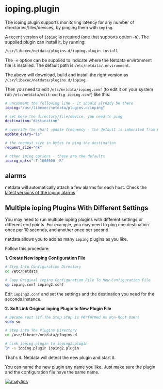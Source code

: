 # ioping.plugin

The ioping plugin supports monitoring latency for any number of directories/files/devices,
by pinging them with `ioping`.

A recent version of `ioping` is required (one that supports option ` -N `).
The supplied plugin can install it, by running:

```sh
/usr/libexec/netdata/plugins.d/ioping.plugin install
```

The `-e` option can be supplied to indicate where the Netdata environment file is installed. The default path is `/etc/netdata/.environment`.

The above will download, build and install the right version as `/usr/libexec/netdata/plugins.d/ioping`.

Then you need to edit `/etc/netdata/ioping.conf` (to edit it on your system run
`/etc/netdata/edit-config ioping.conf`) like this:

```sh
# uncomment the following line - it should already be there
ioping="/usr/libexec/netdata/plugins.d/ioping"

# set here the directory/file/device, you need to ping
destination="destination"

# override the chart update frequency - the default is inherited from netdata
update_every="1s"

# the request size in bytes to ping the destination
request_size="4k"

# other iping options - these are the defaults
ioping_opts="-T 1000000 -R"
```

## alarms

netdata will automatically attach a few alarms for each host.
Check the [latest versions of the ioping alarms](../../health/health.d/ioping.conf)

## Multiple ioping Plugins With Different Settings

You may need to run multiple ioping plugins with different settings or different end points.
For example, you may need to ping one destination once per 10 seconds, and another once per second.

netdata allows you to add as many `ioping` plugins as you like.

Follow this procedure:

**1. Create New ioping Configuration File**


```sh
# Step Into Configuration Directory
cd /etc/netdata

# Copy Original ioping Configuration File To New Configuration File
cp ioping.conf ioping2.conf
```

Edit `ioping2.conf` and set the settings and the destination you need for the seconds instance.

**2. Soft Link Original ioping Plugin to New Plugin File**

```sh
# Become root (If The Step Step Is Performed As Non-Root User)
sudo su

# Step Into The Plugins Directory
cd /usr/libexec/netdata/plugins.d

# Link ioping.plugin to ioping2.plugin
ln -s ioping.plugin ioping2.plugin
```

That's it. Netdata will detect the new plugin and start it.

You can name the new plugin any name you like.
Just make sure the plugin and the configuration file have the same name.

[![analytics](https://www.google-analytics.com/collect?v=1&aip=1&t=pageview&_s=1&ds=github&dr=https%3A%2F%2Fgithub.com%2Fnetdata%2Fnetdata&dl=https%3A%2F%2Fmy-netdata.io%2Fgithub%2Fcollectors%2Fioping.plugin%2FREADME&_u=MAC~&cid=5792dfd7-8dc4-476b-af31-da2fdb9f93d2&tid=UA-64295674-3)]()

